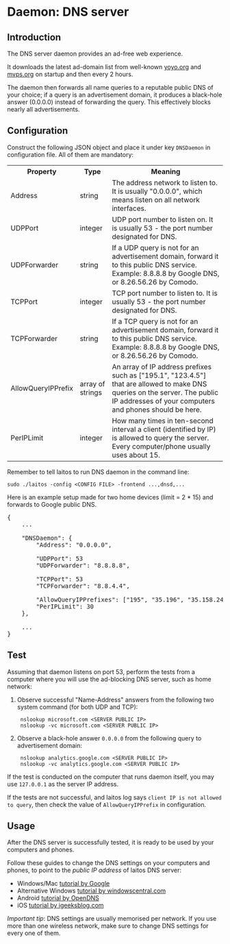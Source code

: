 # Daemon: DNS server

## Introduction
The DNS server daemon provides an ad-free web experience.

It downloads the latest ad-domain list from well-known [yoyo.org](http://pgl.yoyo.org) and [mvps.org](http://winhelp2002.mvps.org) on startup and then every 2 hours.

The daemon then forwards all name queries to a reputable public DNS of your choice; if a query is an advertisement domain, it produces a black-hole answer (0.0.0.0) instead of forwarding the query.
This effectively blocks nearly all advertisements.

## Configuration
Construct the following JSON object and place it under key `DNSDaemon` in configuration file. All of them are mandatory:
<table>
<tr>
    <th>Property</th>
    <th>Type</th>
    <th>Meaning</th>
</tr>
<tr>
    <td>Address</td>
    <td>string</td>
    <td>The address network to listen to. It is usually "0.0.0.0", which means listen on all network interfaces.</td>
</tr>
<tr>
    <td>UDPPort</td>
    <td>integer</td>
    <td>UDP port number to listen on. It is usually 53 - the port number designated for DNS.</td>
</tr>
<tr>
    <td>UDPForwarder</td>
    <td>string</td>
    <td>If a UDP query is not for an advertisement domain, forward it to this public DNS service. Example: 8.8.8.8 by Google DNS, or 8.26.56.26 by Comodo.</td>
</tr>
<tr>
    <td>TCPPort</td>
    <td>integer</td>
    <td>TCP port number to listen to. It is usually 53 - the port number designated for DNS.</td>
</tr>
<tr>
    <td>TCPForwarder</td>
    <td>string</td>
    <td>If a TCP query is not for an advertisement domain, forward it to this public DNS service. Example: 8.8.8.8 by Google DNS, or 8.26.56.26 by Comodo.</td>
</tr>
<tr>
    <td>AllowQueryIPPrefix</td>
    <td>array of strings</td>
    <td>An array of IP address prefixes such as ["195.1", "123.4.5"] that are allowed to make DNS queries on the server. The public IP addresses of your computers and phones should be here.</td>
</tr>
<tr>
    <td>PerIPLimit</td>
    <td>integer</td>
    <td>How many times in ten-second interval a client (identified by IP) is allowed to query the server. Every computer/phone usually uses about 15.</td>
</tr>
</table>

Remember to tell laitos to run DNS daemon in the command line:

    sudo ./laitos -config <CONFIG FILE> -frontend ...,dnsd,...

Here is an example setup made for two home devices (limit = 2 * 15) and forwards to Google public DNS. 

<pre>
{
    ...
    
    "DNSDaemon": {
        "Address": "0.0.0.0",

        "UDPPort": 53
        "UDPForwarder": "8.8.8.8",

        "TCPPort": 53
        "TCPForwarder": "8.8.4.4",

        "AllowQueryIPPrefixes": ["195", "35.196", "35.158.249.12"],
        "PerIPLimit": 30
    },
     
    ...
}
</pre>

## Test
Assuming that daemon listens on port 53, perform the tests from a computer where you will use the ad-blocking DNS server, such as home network:

1. Observe successful "Name-Address" answers from the following two system command (for both UDP and TCP):

        nslookup microsoft.com <SERVER PUBLIC IP>
        nslookup -vc microsoft.com <SERVER PUBLIC IP>

2. Observe a black-hole answer `0.0.0.0` from the following query to advertisement domain:

        nslookup analytics.google.com <SERVER PUBLIC IP>
        nslookup -vc analytics.google.com <SERVER PUBLIC IP>

If the test is conducted on the computer that runs daemon itself, you may use `127.0.0.1` as the server IP address.

If the tests are not successful, and laitos log says `client IP is not allowed to query`, then check the value of `AllowQueryIPPrefix` in configuration.

## Usage
After the DNS server is successfully tested, it is ready to be used by your computers and phones.

Follow these guides to change the DNS settings on your computers and phones, to point to the *public IP address* of laitos DNS server:

- Windows/Mac [tutorial by Google](https://developers.google.com/speed/public-dns/docs/using#change_your_dns_servers_settings)
- Alternative Windows [tutorial by windowscentral.com](https://www.windowscentral.com/how-change-your-pcs-dns-settings-windows-10)
- Android [tutorial by OpenDNS](https://support.opendns.com/hc/en-us/articles/228009007-Android-Configuration-instructions-for-OpenDNS)
- iOS [tutorial by igeeksblog.com](https://www.igeeksblog.com/how-to-change-dns-on-iphone-ipad/)

*Important tip*: DNS settings are usually memorised per network. If you use more than one wireless network, make sure to change DNS settings for every one of them.